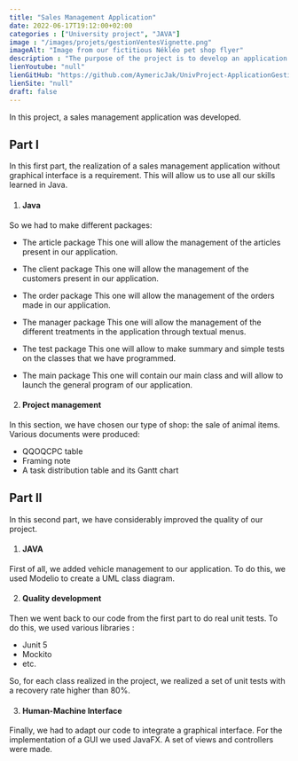 ```yaml
---
title: "Sales Management Application"
date: 2022-06-17T19:12:00+02:00
categories : ["University project", "JAVA"]
image : "/images/projets/gestionVentesVignette.png"
imageAlt: "Image from our fictitious Nékléo pet shop flyer"
description : "The purpose of the project is to develop an application in Java to allow a sales company to automate the management of its orders."
lienYoutube: "null"
lienGitHub: "https://github.com/AymericJak/UnivProject-ApplicationGestionVentes"
lienSite: "null"
draft: false
---
```


In this project, a sales management application was developed.

## Part I

In this first part, the realization of a sales management application without graphical interface is a requirement. This will allow us to use all our skills learned in Java.

1. #### Java

So we had to make different packages:
- The article package
This one will allow the management of the articles present in our application.

- The client package
This one will allow the management of the customers present in our application.

- The order package
This one will allow the management of the orders made in our application.

- The manager package
This one will allow the management of the different treatments in the application through textual menus.

- The test package
This one will allow to make summary and simple tests on the classes that we have programmed.

- The main package
This one will contain our main class and will allow to launch the general program of our application.

2. #### Project management

In this section, we have chosen our type of shop: the sale of animal items.
Various documents were produced:
- QQOQCPC table
- Framing note
- A task distribution table and its Gantt chart

## Part II

In this second part, we have considerably improved the quality of our project.

1. #### JAVA

First of all, we added vehicle management to our application.
To do this, we used Modelio to create a UML class diagram. 

2. #### Quality development

Then we went back to our code from the first part to do real unit tests. To do this, we used various libraries :
- Junit 5
- Mockito
- etc.

So, for each class realized in the project, we realized a set of unit tests with a recovery rate higher than 80%.

3. #### Human-Machine Interface

Finally, we had to adapt our code to integrate a graphical interface.
For the implementation of a GUI we used JavaFX.
A set of views and controllers were made.
